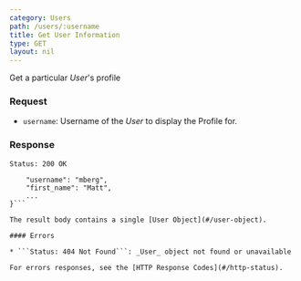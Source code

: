 ```yaml
---
category: Users
path: /users/:username
title: Get User Information
type: GET
layout: nil
---
```


Get a particular *User*'s profile

### Request

* `username`: Username of the *User* to display the Profile for.

### Response

```Status: 200 OK```

```{
	"username": "mberg",
	"first_name": "Matt",
	...
}```

The result body contains a single [User Object](#/user-object).

#### Errors

* ```Status: 404 Not Found```: _User_ object not found or unavailable

For errors responses, see the [HTTP Response Codes](#/http-status).
